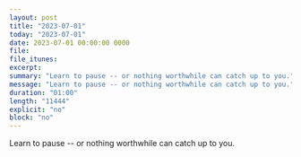 ```yaml
---
layout: post
title: "2023-07-01"
today: "2023-07-01"
date: 2023-07-01 00:00:00 0000
file:
file_itunes:
excerpt:
summary: "Learn to pause -- or nothing worthwhile can catch up to you."
message: "Learn to pause -- or nothing worthwhile can catch up to you."
duration: "01:00"
length: "11444"
explicit: "no"
block: "no"
---
```

Learn to pause -- or nothing worthwhile can catch up to you.

